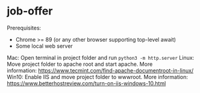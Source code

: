 # job-offer

Prerequisites:
- Chrome >= 89 (or any other browser supporting top-level await)
- Some local web server

Mac: Open terminal in project folder and run ```python3 -m http.server```
Linux: Move project folder to apache root and start apache. More information: https://www.tecmint.com/find-apache-documentroot-in-linux/
Win10: Enable IIS and move project folder to wwwroot. More information: https://www.betterhostreview.com/turn-on-iis-windows-10.html
